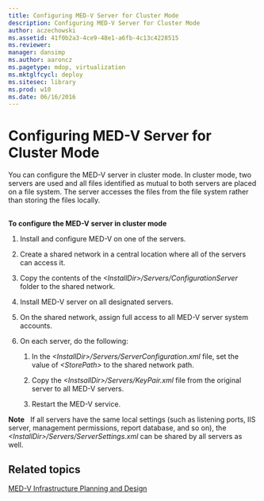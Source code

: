 ```yaml
---
title: Configuring MED-V Server for Cluster Mode
description: Configuring MED-V Server for Cluster Mode
author: aczechowski
ms.assetid: 41f0b2a3-4ce9-48e1-a6fb-4c13c4228515
ms.reviewer: 
manager: dansimp
ms.author: aaroncz
ms.pagetype: mdop, virtualization
ms.mktglfcycl: deploy
ms.sitesec: library
ms.prod: w10
ms.date: 06/16/2016
---
```



# Configuring MED-V Server for Cluster Mode


You can configure the MED-V server in cluster mode. In cluster mode, two servers are used and all files identified as mutual to both servers are placed on a file system. The server accesses the files from the file system rather than storing the files locally.

## <a href="" id="bkmk-howtoconfigurethemedvserverinclustermode"></a>


**To configure the MED-V server in cluster mode**

1.  Install and configure MED-V on one of the servers.

2.  Create a shared network in a central location where all of the servers can access it.

3.  Copy the contents of the *&lt;InstallDir&gt;/Servers/ConfigurationServer* folder to the shared network.

4.  Install MED-V server on all designated servers.

5.  On the shared network, assign full access to all MED-V server system accounts.

6.  On each server, do the following:

    1.  In the *&lt;InstallDir&gt;/Servers/ServerConfiguration.xml* file, set the value of *&lt;StorePath&gt;* to the shared network path.

    2.  Copy the *&lt;InstsallDir&gt;/Servers/KeyPair.xml* file from the original server to all MED-V servers.

    3.  Restart the MED-V service.

**Note**  
If all servers have the same local settings (such as listening ports, IIS server, management permissions, report database, and so on), the *&lt;InstallDir&gt;/Servers/ServerSettings.xml* can be shared by all servers as well.

 

## Related topics


[MED-V Infrastructure Planning and Design](med-v-infrastructure-planning-and-design.md)

 

 





